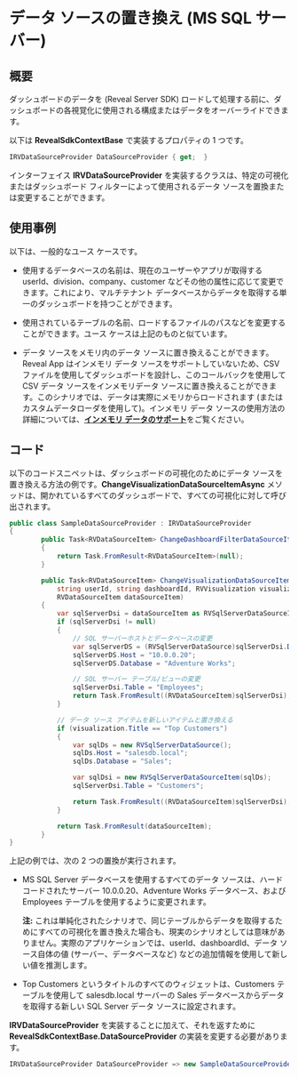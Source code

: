 # データ ソースの置き換え (MS SQL サーバー)

## 概要

ダッシュボードのデータを (Reveal Server SDK) ロードして処理する前に、ダッシュボードの各視覚化に使用される構成またはデータをオーバーライドできます。

以下は __RevealSdkContextBase__ で実装するプロパティの 1 つです。

``` csharp
IRVDataSourceProvider DataSourceProvider { get;  }
```

インターフェイス __IRVDataSourceProvider__ を実装するクラスは、特定の可視化またはダッシュボード フィルターによって使用されるデータ ソースを置換または変更することができます。

## 使用事例

以下は、一般的なユース ケースです。

  - 使用するデータベースの名前は、現在のユーザーやアプリが取得する userId、division、company、customer などその他の属性に応じて変更できます。これにより、マルチテナント データベースからデータを取得する単一のダッシュボードを持つことができます。

  - 使用されているテーブルの名前、ロードするファイルのパスなどを変更することができます。ユース ケースは上記のものと似ています。

  - データ ソースをメモリ内のデータ ソースに置き換えることができます。Reveal App はインメモリ データ ソースをサポートしていないため、CSV ファイルを使用してダッシュボードを設計し、このコールバックを使用して CSV データ ソースをインメモリデータ ソースに置き換えることができます。このシナリオでは、データは実際にメモリからロードされます (またはカスタムデータローダを使用して)。インメモリ データ ソースの使用方法の詳細については、[**インメモリ データのサポート**](~/jp/developer/web-sdk/using-the-server-sdk/in-memory-data.md)をご覧ください。

## コード

以下のコードスニペットは、ダッシュボードの可視化のためにデータ ソースを置き換える方法の例です。__ChangeVisualizationDataSourceItemAsync__ メソッドは、開かれているすべてのダッシュボードで、すべての可視化に対して呼び出されます。

``` csharp
public class SampleDataSourceProvider : IRVDataSourceProvider
{
        public Task<RVDataSourceItem> ChangeDashboardFilterDataSourceItemAsync(string userId, string dashboardId, RVDashboardFilter globalFilter, RVDataSourceItem dataSourceItem)
        {
            return Task.FromResult<RVDataSourceItem>(null);
        }

        public Task<RVDataSourceItem> ChangeVisualizationDataSourceItemAsync(
            string userId, string dashboardId, RVVisualization visualization,
            RVDataSourceItem dataSourceItem)
        {
            var sqlServerDsi = dataSourceItem as RVSqlServerDataSourceItem;
            if (sqlServerDsi != null)
            {
                // SQL サーバーホストとデータベースの変更
                var sqlServerDS = (RVSqlServerDataSource)sqlServerDsi.DataSource;
                sqlServerDS.Host = "10.0.0.20";
                sqlServerDS.Database = "Adventure Works";

                // SQL サーバー テーブル/ビューの変更
                sqlServerDsi.Table = "Employees";
                return Task.FromResult((RVDataSourceItem)sqlServerDsi);
            }

            // データ ソース アイテムを新しいアイテムと置き換える
            if (visualization.Title == "Top Customers")
            {
                var sqlDs = new RVSqlServerDataSource();
                sqlDs.Host = "salesdb.local";
                sqlDs.Database = "Sales";

                var sqlDsi = new RVSqlServerDataSourceItem(sqlDs);
                sqlServerDsi.Table = "Customers";

                return Task.FromResult((RVDataSourceItem)sqlServerDsi);
            }

            return Task.FromResult(dataSourceItem);
        }
}
```

上記の例では、次の 2 つの置換が実行されます。

  - MS SQL Server データベースを使用するすべてのデータ ソースは、ハードコードされたサーバー 10.0.0.20、Adventure Works データベース、および Employees テーブルを使用するように変更されます。

    **注:** これは単純化されたシナリオで、同じテーブルからデータを取得するためにすべての可視化を置き換えた場合も、現実のシナリオとしては意味がありません。実際のアプリケーションでは、userId、dashboardId、データ ソース自体の値 (サーバー、データベースなど) などの追加情報を使用して新しい値を推測します。

  - Top Customers というタイトルのすべてのウィジェットは、Customers テーブルを使用して salesdb.local サーバーの Sales データベースからデータを取得する新しい SQL Server データ ソースに設定されます。

__IRVDataSourceProvider__ を実装することに加えて、それを返すために __RevealSdkContextBase.DataSourceProvider__ の実装を変更する必要があります。

``` csharp
IRVDataSourceProvider DataSourceProvider => new SampleDataSourceProvider();
```
